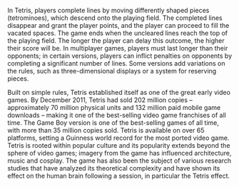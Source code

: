In Tetris, players complete lines by moving differently shaped pieces (tetrominoes), which descend onto the playing field. The completed lines disappear and grant the player points, and the player can proceed to fill the vacated spaces. The game ends when the uncleared lines reach the top of the playing field. The longer the player can delay this outcome, the higher their score will be. In multiplayer games, players must last longer than their opponents; in certain versions, players can inflict penalties on opponents by completing a significant number of lines. Some versions add variations on the rules, such as three-dimensional displays or a system for reserving pieces.

Built on simple rules, Tetris established itself as one of the great early video games. By December 2011, Tetris had sold 202 million copies – approximately 70 million physical units and 132 million paid mobile game downloads – making it one of the best-selling video game franchises of all time. The Game Boy version is one of the best-selling games of all time, with more than 35 million copies sold. Tetris is available on over 65 platforms, setting a Guinness world record for the most ported video game. Tetris is rooted within popular culture and its popularity extends beyond the sphere of video games; imagery from the game has influenced architecture, music and cosplay. The game has also been the subject of various research studies that have analyzed its theoretical complexity and have shown its effect on the human brain following a session, in particular the Tetris effect.
